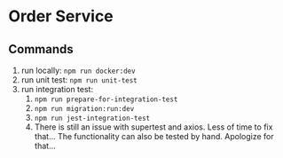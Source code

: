 # Order Service

## Commands

1. run locally: `npm run docker:dev`
2. run unit test: `npm run unit-test`
3. run integration test:
   1. `npm run prepare-for-integration-test`
   2. `npm run migration:run:dev`
   3. `npm run jest-integration-test`
   4. There is still an issue with supertest and axios. Less of time to fix that... The functionality can also be tested by hand. Apologize for that...
